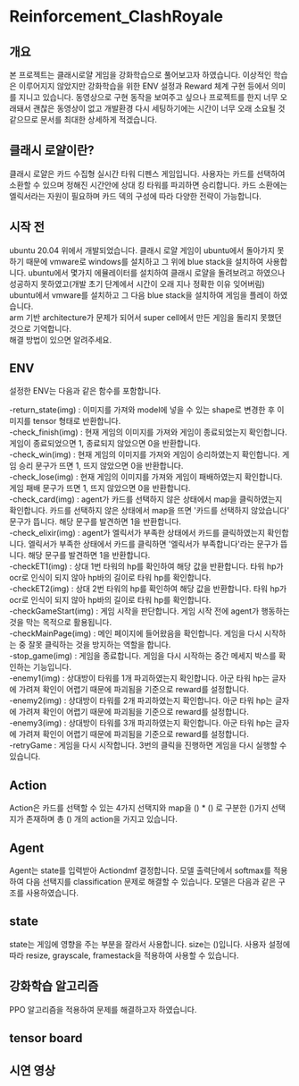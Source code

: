 # Reinforcement_ClashRoyale

## 개요
본 프로젝트는 클래시로얄 게임을 강화학습으로 풀어보고자 하였습니다. 이상적인 학습은 이루어지지 않았지만 강화학습을 위한 ENV 설정과 Reward 체계 구현 등에서 의미를 지니고 있습니다. 동영상으로 구현 동작을 보여주고 싶으나 프로젝트를 한지 너무 오래돼서 괜찮은 동영상이 없고 개발환경 다시 세팅하기에는 시간이 너무 오래 소요될 것 같으므로 문서를 최대한 상세하게 적겠습니다.

## 클래시 로얄이란?
클래시 로얄은 카드 수집형 실시간 타워 디펜스 게임입니다. 사용자는 카드를 선택하여 소환할 수 있으며 정해진 시간안에 상대 킹 타워를 파괴하면 승리합니다. 카드 소환에는 엘릭서라는 자원이 필요하며 카드 덱의 구성에 따라 다양한 전략이 가능합니다.

## 시작 전
ubuntu 20.04 위에서 개발되었습니다. 클래시 로얄 게임이 ubuntu에서 돌아가지 못하기 때문에 vmware로 windows를 설치하고 그 위에 blue stack을 설치하여 사용합니다.
ubuntu에서 몇가지 에뮬레이터를 설치하여 클래시 로얄을 돌려보려고 하였으나 성공하지 못하였고(개발 초기 단계에서 시간이 오래 지나 정확한 이유 잊어버림) <br>
ubuntu에서 vmware를 설치하고 그 다음 blue stack을 설치하여 게임을 플레이 하였습니다.<br>
arm 기반 architecture가 문제가 되어서 super cell에서 만든 게임을 돌리지 못했던 것으로 기억합니다.<br>
해결 방법이 있으면 알려주세요.

## ENV

설정한 ENV는 다음과 같은 함수를 포함합니다.

 -return_state(img) : 이미지를 가져와 model에 넣을 수 있는 shape로 변경한 후 이미지를 tensor 형태로 반환합니다.<br>
 -check_finish(img) : 현재 게임의 이미지를 가져와 게임이 종료되었는지 확인합니다. 게임이 종료되었으면 1, 종료되지 않았으면 0을 반환합니다.<br>
 -check_win(img) : 현재 게임의 이미지를 가져와 게임이 승리하였는지 확인합니다. 게임 승리 문구가 뜨면 1, 뜨지 않았으면 0을 반환합니다. <br>
 -check_lose(img) : 현재 게임의 이미지를 가져와 게임이 패배하였는지 확인합니다. 게임 패배 문구가 뜨면 1, 뜨지 않았으면 0을 반환합니다. <br>
 -check_card(img) : agent가 카드를 선택하지 않은 상태에서 map을 클릭하였는지 확인합니다. 카드를 선택하지 않은 상태에서 map을 뜨면 '카드를 선택하지 않았습니다' 문구가 뜹니다. 해당 문구를 발견하면 1을 반환합니다.<br>
 -check_elixir(img) : agent가 엘릭서가 부족한 상태에서 카드를 클릭하였는지 확인합니다. 엘릭서가 부족한 상태에서 카드를 클릭하면 '엘릭서가 부족합니다'라는 문구가 뜹니다. 해당 문구를 발견하면 1을 반환합니다.<br>
 -checkET1(img) : 상대 1번 타워의 hp를 확인하여 해당 값을 반환합니다. 타워 hp가 ocr로 인식이 되지 않아 hp바의 길이로 타워 hp를 확인합니다.<br>
 -checkET2(img) : 상대 2번 타워의 hp를 확인하여 해당 값을 반환합니다. 타워 hp가 ocr로 인식이 되지 않아 hp바의 길이로 타워 hp를 확인합니다.<br>
 -checkGameStart(img) : 게임 시작을 판단합니다. 게임 시작 전에 agent가 행동하는 것을 막는 목적으로 활용됩니다.<br>
 -checkMainPage(img) : 메인 페이지에 들어왔음을 확인합니다. 게임을 다시 시작하는 중 잘못 클릭하는 것을 방지하는 역할을 합니다.<br>
 -stop_game(img) : 게임을 종료합니다. 게임을 다시 시작하는 중간 메세지 박스를 확인하는 기능입니다.<br>
 -enemy1(img) : 상대방이 타워를 1개 파괴하였는지 확인합니다. 아군 타워 hp는 글자에 가려져 확인이 어렵기 때문에 파괴됨을 기준으로 reward를 설정합니다.<br>
 -enemy2(img) : 상대방이 타워를 2개 파괴하였는지 확인합니다. 아군 타워 hp는 글자에 가려져 확인이 어렵기 때문에 파괴됨을 기준으로 reward를 설정합니다.<br>
 -enemy3(img) : 상대방이 타워를 3개 파괴하였는지 확인합니다. 아군 타워 hp는 글자에 가려져 확인이 어렵기 때문에 파괴됨을 기준으로 reward를 설정합니다.<br>
 -retryGame : 게임을 다시 시작합니다. 3번의 클릭을 진행하면 게임을 다시 실행할 수 있습니다.<br>

## Action
Action은 카드를 선택할 수 있는 4가지 선택지와 map을 () * () 로 구분한 ()가지 선택지가 존재하며 총 () 개의 action을 가지고 있습니다.

## Agent
Agent는 state를 입력받아 Actiondmf 결정합니다.
모델 출력단에서 softmax를 적용하여 다음 선택지를 classification 문제로 해결할 수 있습니다.
모델은 다음과 같은 구조를 사용하였습니다.

## state
state는 게임에 영향을 주는 부분을 잘라서 사용합니다. size는 ()입니다.
사용자 설정에 따라 resize, grayscale, framestack을 적용하여 사용할 수 있습니다.

## 강화학습 알고리즘
PPO 알고리즘을 적용하여 문제를 해결하고자 하였습니다.

## tensor board

## 시연 영상


